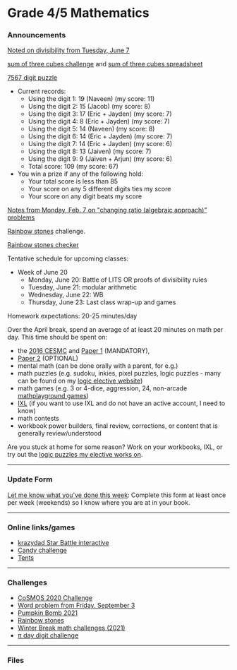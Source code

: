 # Grade 4/5 Mathematics

### Announcements

<a href="https://vchan2.github.io/2021gr45/Divisibility.pdf">Noted on divisibility from Tuesday, June 7</a>

<a href="https://vchan2.github.io/Challenges/Sum_of_three_cubes.pdf">sum of three cubes challenge</a> and <a href="https://docs.google.com/spreadsheets/d/1PIE9Uo4Bbjr1M5S2-zGCZg8AtnKwgGehRM_lWe3XGpI/edit?usp=sharing">sum of three cubes spreadsheet</a>

<a href="https://vchan2.github.io/Challenges/digit_puzzle/7567_digit_puzzle.pdf">7567 digit puzzle</a>
  * Current records:
    * Using the digit 1: 19 (Naveen) (my score: 11)
    * Using the digit 2: 15 (Jacob) (my score: 8)
    * Using the digit 3: 17 (Eric + Jayden) (my score: 7)
    * Using the digit 4: 8 (Eric + Jayden) (my score: 7)
    * Using the digit 5: 14 (Naveen) (my score: 8)
    * Using the digit 6: 14 (Eric + Jayden) (my score: 7)
    * Using the digit 7: 14 (Eric + Jayden) (my score: 6)
    * Using the digit 8: 13 (Jaiven) (my score: 7)
    * Using the digit 9: 9 (Jaiven + Arjun) (my score: 6)
    * Total score: 109 (my score: 67)
  * You win a prize if any of the following hold:
    * Your total score is less than 85
    * Your score on any 5 different digits ties my score
    * Your score on any digit beats my score




<!--
<a href="https://vchan2.github.io/Challenges/2022-03-14_pi_day_digit_puzzle.pdf">2022 &pi; Day digit puzzle</a> prizes:
  * Prize for fewest copies of 2 in the class
  * If there is a particularly nice or interesting solution (doesn't matter how many copies), there will be a special prize
  * Tiered prizes if you can use:
     * 13 copies or fewer (matches a university class) - Some skittles or equivalent
     * 11 copies (matches Ms. Doina's Grade 6 class) - More skittles or equivalent
     * 10 copies (matches Master Aaron) - Lots of skittles or equivalent
     * 9 copies (matches Dr. Vince) - Kinder eggs or equivalent
     * fewer than 9 - pizza party for the class
This is due Tuesday, March 22.
-->

<a href="https://vchan2.github.io/2021gr45/2022-02-08%20Div%202%20lower%20(Changing%20Ratios%20-%20algebraic%20approach).pdf">Notes from Monday, Feb. 7 on "changing ratio (algebraic approach)" problems</a>

<a href="https://vchan2.github.io/Challenges/Rainbow_Stones.pdf">Rainbow stones</a> challenge. 

<a href="https://docs.google.com/spreadsheets/d/14wqepGsFxLAjsrSy6zXiKBE_6OWczlzNFa5q82cPxqg/edit?usp=sharing">Rainbow stones checker</a>

Tentative schedule for upcoming classes:

<!--
* Week of September 6:
    * Tuesday, September 7: Mini-math
    * Wednesday, September 8: WB day
    * Thursday, September 9: Games day (Extreme math)
* Week of September 13:
    * Monday, September 13: Assessment
    * Tuesday, September 14: Assessment
    * Wednesday, September 15: WB day
    * Thursday, September 16: Games day
* Week of September 20:
    * Monday, September 20: Mini-math
    * Tuesday, September 21: Extreme math
    * Wednesday, September 22: WB day
    * Thursday, September 23: Games day
* Week of September 27:
    * Monday, September 27: Mini-math
    * Tuesday, September 28: Work on order of operations and converting fractions to decimals
    * Wednesday, September 29: WB day
    * Thursday, September 30: WB day
* Week of October 4:
    * Monday, October 4: Mini-math (contest)
    * Tuesday, October 5: Work period
    * Wednesday, October 6: WB day
    * Thursday, October 7: Games day
* Week of October 11:
    * Tuesday, October 12: Percentage 
    * Wednesday, October 13: WB day
    * Thursday, October 14: Games day
* Week of October 18:
    * Monday, October 18: Mini-math
    * Tuesday, October 19: Games day
    * Wednesday, October 20: Special activity in theater(?)
    * Thursday, October 21: WB day
* Week of November 1:
    * Monday, November 1: Fair Division
    * Tuesday, November 2: Rainbow Stones puzzle
    * Wednesday, November 3: WB day
    * Thursday, November 4: Pumpkin Bomb wrap-up
* Week of November 15:
    * Monday, November 15: Reviews A and B; Shape algebra with 2 equations
    * Tuesday, November 16: AHSMC
    * Wednesday, November 17: BCC
    * Thursday, November 18: WB/puzzles
* Week of November 22:
    * Monday, November 22: Shape algebra with 2 equations
    * Tuesday, November 23: WB day
    * Wednesday, November 24: WB day
    * Thursday, November 25: games
* Week of November 29:
    * Monday, November 29: Systems of 2 equations (integers and rationals)
    * Tuesday, November 30: Systems of 3 equations
    * Wednesday, December 1: WB day
    * Thursday, December 2: Games
* Week of Dec. 6
    * Monday, Dec. 6: Mini-math (mental math, PAT 6 part A test 2), equations and solutions
    * Tuesday, Dec. 7: Systems of 3 equations (Gaussian elimination)
    * Wednesday, Dec. 8: WB day
    * Thursday, Dec. 9: Games 
* Week of Dec. 13
    * Monday, Dec. 6: Winter Concert rehearsals - no class
    * Tuesday, Dec. 7: Star battle
    * Wednesday, Dec. 8: WB day
    * Thursday, Dec. 9: 3D shape ornaments
* Week of Jan. 4
    * Tuesday, Jan. 4: Reviews A and B, Introduction to transformations
    * Wednesday, Jan. 5: WB day
    * Thursday, Jan. 6: Games day
* Week of Jan. 10
    * Monday, Jan. 10: Mini-math (mental math, PAT 6 part A test 3)
    * Tuesday, Jan. 11: Transformations (translations and reflections)
    * Wednesday, Jan. 12: WB day
    * Thursday, Jan. 13: Games day
* Week of Jan. 17
    * Monday, Jan. 17: House of mirrors
    * Tuesday, Jan. 18: Transformations (reflections of boxes)
    * Wednesday, Jan. 19: WB day
    * Thursday, Jan. 20: Games day
* Week of Jan. 24
    * Monday, Jan. 24: Mini-math (mental math, PAT 6 part A test 4) and transformations (rotations)
    * Tuesday, Jan. 25: Transformations (rotations)
    * Wednesday, Jan. 26: WB day
    * Thursday, Jan. 27: Puzzles day
* Week of Jan. 31
    * Monday, Jan. 31: Mini-math
    * Tuesday, Feb. 1: Changing ratio problems
    * Wednesday, Feb. 2: Games day with Mr. Vlad (if update form is completed)
    * Thursday, Feb. 3: WB day
* Week of Feb. 7
    * Monday, Feb. 7: Changing ratio problems (alegbraic approach) + work period/puzzles
    * Tuesday, Feb. 8: Changing ratio problems (hard version)
    * Wednesday, Feb. 9: WB day
    * Thursday, Feb. 10: Games day
* Week of Feb. 14
    * Monday, Feb. 14: Valentine's Day puzzles
    * Tuesday, Feb. 15: Pascal contest mock
    * Wednesday, Feb. 16: WB day
    * Thursday, Feb. 17: Games day
* Week of Feb. 28
    * Monday, Feb. 28: Pascal prep
    * Tuesday, Mar. 1: Reviews A and B
    * Wednesday, Mar. 2: WB day
    * Thursday, Mar. 3: Games day
* Week of Mar. 7
    * Monday, Mar. 7: CESMC practice
    * Tuesday, Mar. 8: WB day
    * Wednesday, Mar. 9: pi activity 
    * Thursday, Mar. 10: pi activity
* Week of Mar. 14
    * Monday, Mar. 14: &pi; day
    * Tuesday, Mar. 15: &pi; day
    * Wednesday, Mar. 16: &pi; day 
    * Thursday, Mar. 17: WB day and Renert Rabbit practice
* Week of Mar. 21
    * Monday, Mar. 21: Renert Rabbit practice
    * Tuesday, Mar. 22: Renert Rabbit
    * Wednesday, Mar. 23: WB
    * Thursday, Mar. 24: Games (if update form is completed)
* Week of Mar. 28
    * Monday, Mar. 28: Renert Rabbit review
    * Tuesday, Mar. 29: 2015 JMC practice
    * Wednesday, Mar. 30: WB
    * Thursday, Mar. 31: Games (if update form is completed)
* Week of Apr. 4
    * Monday, Apr. 4: Mini-math
    * Tuesday, Apr. 5: 2015 JMC
    * Wednesday, Apr. 6: WB
    * Thursday, Apr. 7: Games (if update form is completed)
* Week of Apr. 11
    * Monday, Apr. 11: 2016 JMC A1-A8
    * Tuesday, Apr. 12: 2016 JMC B1-B4
    * Wednesday, Apr. 13: Games
* Week of Apr. 25
    * Monday, Apr. 25: 2016 CESMC practice and Paper 1 review
    * Tuesday, Apr. 26: 2015 CESMC practice and Paper 1 review
    * Wednesday, Apr. 27: 2022 CESMC
    * Thursday, Apr. 28: Games
* Week of May 2
    * Monday, May 2: 2019 JMC practice
    * Tuesday, May 3: 2019 JMC practice
    * Wednesday, May 4: 2022 JMC
    * Thursday, May 5: Games
* Week of May 9
    * Monday, May 9: 2022 JMC review (Part A)
    * Tuesday, May 10: 2022 JMC review (Part B)
    * Wednesday, May 11: WB
    * Thursday, May 12: Games
* Week of May 16
    * Monday, May 16: WB
    * Tuesday, May 17: Milestone trip - NO CLASS
    * Wednesday, May 18: Milestone trip - NO CLASS
    * Thursday, May 19: CoSMOS
* Week of May 23
    * Monday, May 23: NO SCHOOL
    * Tuesday, May 24: Puzzle - Pentomino sudoku
    * Wednesday, May 25: WB
    * Thursday, May 26: Games
* Week of May 30
    * Monday, May 30: Puzzle (find a 2-digit n such that any rearrangement of a 3-digit multiple of n is still a multiple of n)
    * Tuesday, May 31: 2022 Gauss review/WB
    * Wednesday, June 1: COL PE - NO CLASS
    * Thursday, June 2: Join Mr. Merrick's class
* Week of June 6
    * Monday, June 6: Puzzle (find a 2-digit n such that any cyclic rearrangement of a 3-digit multiple of n is still a multiple of n)
    * Tuesday, June 7: Modular arithmetic
    * Wednesday, June 8: WB
    * Thursday, June 9: Games
* Week of June 13
    * Monday, June 13: Puzzle (find a 2-digit n such that any cyclic rearrangement of a 3-digit multiple of n is still a multiple of n)
    * Tuesday, June 14: modular arithmetic
    * Wednesday, June 15: WB
    * Thursday, June 16: Games
-->

* Week of June 20
    * Monday, June 20: Battle of LITS OR proofs of divisibility rules 
    * Tuesday, June 21: modular arithmetic
    * Wednesday, June 22: WB
    * Thursday, June 23: Last class wrap-up and games



<!--
Tentative schedule for upcoming classes:
  * Week of May 24
    * Tuesday, May 25: Workbooks/assessments
    * Wednesday, May 26: Outdoor activity - amphitheatre
    * Thursday, May 27: CESMC
  * Week of May 31
    * Monday, May 31: Mean, median, mode activity
    * Tuesday, June 1: Outdoor activity - pond 
    * Wednesday, June 2: COL - PE
    * Thursday, June 3: Workbooks/assessments
  * Week of June 7
    * Monday, June 7: Data visualization
    * Tuesday, June 8: Data visualization
    * Wednesday, June 9: CHOICE FRIDAY
    * Thursday, June 10: Workbooks/assessments
  * Week of June 14
    * Monday, May 14: Outdoor activity - pond
    * Tuesday, June 15: It's Over 9000 
    * Wednesday, June 16: PIRLS
    * Thursday, June 17: Workbooks/assessments
  * Week of June 21
    * Monday, June 21: Games day
    * Tuesday, June 22: Outdoor activity - courtyard (weather permitting) 
    * Wednesday, June 23: Play Day (PE event)
    * Thursday, June 24: CHOICE FRIDAY
-->


<!--
Schedule for next week:
  * Monday, May 17: Mini-math
  * Tuesday, May 18: 2021 JMC/Gauss
  * Wednesday, May 19: Workbooks
  * Thursday, May 20: Game
Schedule for next week:
  * Monday, May 10: Mini-math
  * Tuesday, May 11: 2021 JMC
  * Wednesday, May 12: Workbooks
  * Thursday, May 13: Game/activity
Schedule for next week:
  * Monday, May 3: Outdoor (field) - dress appropriately. You will not need any materials.
  * Tuesday, May 4: Tessellation judging for first part of class, then workbooks and assessments for remaining part of class.
  * Wednesday, May 5: Outdoor (ampitheatre) - puzzles. You will need pencils and binders.
  * Thursday, May 6: <strike>CESMC</strike> The CESMC is postponed until after we get back to school. Instead, we will be going to the field for some activities.
Schedule for next week:
  * Monday, April 19: Mathbook Monday
  * Tuesday, April 20: Outdoor activity - dress appropriately. You will not need any materials.
  * Wednesday, April 21: CESMC
  * Thursday, April 22: In-class activity
-->

<!--
<a href="https://renertmath.github.io/pi">&pi; day information</a>
-->


Homework expectations: 20-25 minutes/day

Over the April break, spend an average of at least 20 minutes on math per day. This time should be spent on: 
  * the <a href="https://vchan2.github.io/2021gr45/AprilBreak_CESMC-2016-Level-1.pdf">2016 CESMC</a> and <a href="https://vchan2.github.io/2021gr45/AprilBreak_Paper1.pdf">Paper 1</a> (MANDATORY),
  * <a href="https://vchan2.github.io/2021gr45/AprilBreak_Paper2.pdf">Paper 2</a> (OPTIONAL)
  * mental math (can be done orally with a parent, for e.g.)
  * math puzzles (e.g. sudoku, inkies, pixel puzzles, logic puzzles - many can be found on my <a href="https://vchan2.github.io/2021logicpuzzles.html">logic elective website</a>)
  * math games (e.g. 3 or 4-dice, aggression, 24, non-arcade <a href="mathplayground.com/">mathplayground games</a>)
  * <a href="https://ca.ixl.com/">IXL</a> (if you want to use IXL and do not have an active account, I need to know)
  * math contests
  * workbook power builders, final review, corrections, or content that is generally review/understood

<!--
Over the break, spend an average of at least 20 minutes on math per day. This time should be spent on: 
  * Reviews A and B (MANDATORY),
  * mental math (can be done orally with a parent, for e.g.)
  * math puzzles (e.g. sudoku, inkies, pixel puzzles, logic puzzles - many can be found on my <a href="https://vchan2.github.io/2020logicpuzzles.html">logic elective website</a>)
  * math games (e.g. 3 or 4-dice, aggression, 24, non-arcade <a href="mathplayground.com/">mathplayground games</a>)
  * <a href="https://ca.ixl.com/">IXL</a> (if you want to use IXL and do not have an active account, I need to know)
  * math contests
  * workbook power builders, final review, corrections, or content that is generally review/understood
-->

<!--
Homework for Tuesday, April 5: 
  * Submit the JMC practice contest
Homework for Monday, March 21:
  * Submit the 2021 Renert Rabbit
Homework for Tuesday, February 15: 
  * Finish all 8 questions of the <a href="https://vchan2.github.io/2021gr45/Changing_ratios_adv_1.pdf">advanced "changing ratios" handout</a>
Homework for Tuesday, February 8: 
  * Finish the first 11 questions of the <a href="https://vchan2.github.io/2021gr45/changing_ratios_1.pdf">"changing ratios" handout</a>
Homework for Tuesday, February 1: 
  * Finish rotations handout
Homework for Tuesday, January 25: 
  * Finish first reflection handout and at least one of each type of problem (6 total) on the reflection of boxes handout
Homework for Tuesday, January 18: 
  * Finish translation handout
-->


<!--
Homework for Tuesday, December 7: 
  * Finish all 8 questions of the <a href="https://vchan2.github.io/2021gr45/Systems_of_2lin_eqns.pdf">"Systems of (2) linear equations" handout</a>
  * Finish 2 questions of the <a href="https://vchan2.github.io/2021gr45/Systems_of_3lin_eqns.pdf">"Systems of (3) linear equations" handout</a>
Note: fully worked out solutions using both elimination and substitution can be seen in this <a href="https://vchan2.github.io/2021gr45/Systems_of_2lin_eqns_eg.pdf">example</a>.
Homework for Tuesday, November 30: 
  * Finish all questions in Series 2 of the Shape Algebra packet
Homework for Tuesday, November 23: 
  * Finish up to question 15 in Series 1 of the Shape Algebra packet
-->

<!--
Over the break, spend an average of at least 20 minutes on math per day. This time should be spent on: 
  * Reviews A and B (MANDATORY),
  * mental math (can be done orally with a parent, for e.g.)
  * math puzzles (e.g. sudoku, inkies, pixel puzzles, logic puzzles - many can be found on my <a href="https://vchan2.github.io/2020logicpuzzles.html">logic elective website</a>)
  * math games (e.g. 3 or 4-dice, aggression, 24, non-arcade <a href="mathplayground.com/">mathplayground games</a>)
  * <a href="https://ca.ixl.com/">IXL</a> (if you want to use IXL and do not have an active account, I need to know)
  * math contests
  * workbook power builders, final review, corrections, or content that is generally review/understood
  * <a href="https://vchan2.github.io/Challenges/Rainbow_Stones.pdf">Rainbow stones</a> challenge (<a href="https://docs.google.com/spreadsheets/d/14wqepGsFxLAjsrSy6zXiKBE_6OWczlzNFa5q82cPxqg/edit?usp=sharing">Updated Rainbow stones checker</a>)
-->

<!--
Homework for Monday, October 25: 
  * Submit your estimates for the <a href="https://renertmath.github.io/RenertMath-PumpkinBomb2021/">Pumpkin Bomb 2021</a> activity
Homework for Friday, September 3:
  * Read and sign the course outline with your parents.
  * Complete the Introduction Questionnaire. This should take you about 15-25 minutes.
Homework for Tuesday, September 7:
  * Finish as much of the <a href="https://vchan2.github.io/Activities/0-100%20digit%20puzzle%20template.pdf">3 dice sheet</a> as you can (0 to 100 using 1, 4, 9)
  * (optional) <a href="https://vchan2.github.io/2021gr45/Word_problem_2021-09-03.pdf"> Word problem </a> 
Homework for Wednesday, September 29:
  * Finish order of operations/converting fractions to decimals booklet
-->


<!--
Over the break, spend at least 20 minutes on math per day. This time should be spent on: 
  * Reviews A and B,
  * <a href="https://vchan2.github.io/Challenges/2021-04-01_digit_puzzle.pdf"> 2021-04-01 challenge </a> (optional)
  * mental math (can be done orally with a parent, for e.g.)
  * math puzzles (e.g. sudoku, inkies, pixel puzzles, logic puzzles - many can be found on my <a href="https://vchan2.github.io/2020logicpuzzles.html">logic elective website</a>)
  * math games (e.g. 3 or 4-dice, aggression, 24, non-arcade <a href="mathplayground.com/">mathplayground games</a>)
  * <a href="https://ca.ixl.com/">IXL</a> (if you want to use IXL and do not have an active account, I need to know)
  * math contests - the Junior Math Contest is coming up, you can find past problems for practice <a href="https://science.ucalgary.ca/mathematics-statistics/engagement/educational-outreach/junior-math-contest/archive"> here</a>
  * workbook power builders, final review, corrections, or content that is generally review/understood
-->

<!--
Over the break, spend at least 20 minutes on math per day. This time should be spent on: 
  * Reviews A and B,
  * mental math (can be done orally with a parent, for e.g.)
  * math puzzles (e.g. sudoku, inkies, pixel puzzles, logic puzzles - many can be found on my <a href="https://vchan2.github.io/2020logicpuzzles.html">logic elective website</a>)
  * math games (e.g. 3 or 4-dice, aggression, 24, non-arcade <a href="mathplayground.com/">mathplayground games</a>)
  * <a href="https://ca.ixl.com/">IXL</a> (if you want to use IXL and do not have an active account, I need to know)
  * math contests
  * workbook power builders, final review, corrections, or content that is generally review/understood
  * <a href="https://vchan2.github.io/Challenges/Cupid's_quiver.pdf">Cupid's quiver challenge</a>
-->


<!--
Optional work for next week: create your own <a href="https://solveme.edc.org/mobiles/">mobile balance puzzles</a>.
Specific homework for Thursday, Feb. 4:
  * Write down your mathemagic trick in clearly defined steps as you would explain to an audience, and include a proof using algebra to show why your trick works.
Specific homework for Monday, Jan. 25:
  * Finish questions 1)a), 2)a), 3)a), and 4)a) from the <a href="https://vchan2.github.io/algebra/Algebra.pdf">"Misc. algebra problems" handout</a>. You must show all of your work, neatly and clearly. You may use a calculator.
Specific homework for Thursday, Jan. 14:
  * Finish the table from the <a href="https://vchan2.github.io/Activities/Packing-Pasta-handout.pdf">pasta packing activity</a>.
Specific homework for Monday, Jan. 4:
  * Complete Reviews A (no calculator) and B (calculator allowed). Your parents have the links. 
Over the break, try to spend an average of 20 minutes on math per day. This time should be spent on: 
  * Reviews A and B,
  * mental math (can be done orally with a parent, for e.g.)
  * math puzzles (e.g. sudoku, inkies, pixel puzzles, logic puzzles - some can be found on my <a href="https://vchan2.github.io/2020logicpuzzles.html">logic elective website</a>)
  * math games (e.g. 3 or 4-dice, aggression, 24, non-arcade <a href="mathplayground.com/">mathplayground games</a>)
  * <a href="https://ca.ixl.com/">IXL</a> (if you want to use IXL and do not have an active account, I need to know)
  * math contests
  * workbook power builders, final review, corrections, or content that is generally review/understood
  * the <a href="https://vchan2.github.io/Challenges/2020-21Winter_Break.pdf">Winter Break math challenges</a>
Over the break, spend at least 20 minutes on math per day. This time should be spent on: 
  * Reviews A and B,
  * mental math (can be done orally with a parent, for e.g.)
  * math puzzles (e.g. sudoku, inkies, pixel puzzles, logic puzzles - some can be found on my <a href="https://vchan2.github.io/2020logicpuzzles.html">logic elective website</a>)
  * math games (e.g. 3 or 4-dice, aggression, 24, non-arcade <a href="mathplayground.com/">mathplayground games</a>)
  * <a href="https://ca.ixl.com/">IXL</a> (if your child wishes to use IXL and does not have an active account, I need to know)
  * math contests - the BCC is coming up, you can find past problems for practice <a href="https://www.cemc.uwaterloo.ca/contests/past_contests.html#bcc"> here</a>
  * workbook power builders, final review, corrections, or content that is generally review/understood
-->


Are you stuck at home for some reason? Work on your workbooks, IXL, or try out the <a href="https://vchan2.github.io/2020logicpuzzles.html">logic puzzles my elective works on</a>.


<!--
Specific homework for Monday, June 21:
  * Fill out the End of Year feedback form (link available on Schoology)
Specific homework for Tuesday, June 8:
  * Make a copy of the <a href="https://docs.google.com/spreadsheets/d/1sd3U_BpCH6cc2I2BII17FAu8l3euVEq39oqJjDm8eLA/edit?usp=sharing">Pokemon data</a> (click on "File", then "Make a copy")
  * Play around with the graphs you can make using this data (click on "Insert", then "Chart"). You should have at least 2 different graphs/charts, but feel free to explore as many as you would like. Note: you should be using the data from the first tab, "Simplified_data", unless you would like to explore more variables and work with the data from the second tab, "Raw_data".
Specific homework for Thursday, June 3:
  * Fill out <a href="https://forms.gle/wNsXz2XbZ79ec1Gh8">this form</a> to submit your answers for the distance estimation.
Specific homework for Tuesday, May 4:
  * Create a tessellation, either digitally or on paper, using translations, reflections, or rotations. Feel free to add design embellishments, similar to the Escher tessellations we looked at in class. We will have a competition in-class to find the most interesting design! (For the tessellation project, you don't need more than 3x3 = 9 tiles in your tessellation, just to show how the tessellation works. In more complex tessellations, it turns out 9 might not be enough, but for the types of tessellations we did, it will be. Some people are experiencing difficulty with geogebra running too slowly when you have too many objects.)
Specific homework for Tuesday, April 27:
  * Practice making a single PDF of your "solutions" and uploading using the google form
Specific homework for Monday, April 26:
  * Play around with your translation tessellation. You may want to create a tessellation on paper based on your digital model.
Specific homework for Tuesday, March 23:
  * Complete, to the best of your ability, the 2019 JMC that was handed out in class. 
Specific homework for Tuesday, December 15:
  * Finish questions 9 and 10 on the <a href="https://vchan2.github.io/2020gr4/changing_ratios_01.pdf">"Changing Ratios"</a> handout.
Specific homework for Thursday, December 10:
  * Finish questions 6 and 7 on the <a href="https://vchan2.github.io/2020gr4/changing_ratios_01.pdf">"Changing Ratios"</a> handout.
Specific homework for Wednesday, December 9:
  * Finish questions 4 and 5 on the <a href="https://vchan2.github.io/2020gr4/changing_ratios_01.pdf">"Changing Ratios"</a> handout.
Specific homework for Monday, November 16: 
  * Finish Reviews A and B (get the link from your parents). You may test the system <a href="https://forms.gle/VezpduniDmU74iwb8"> here</a>.
Specific homework for Tuesday, October 13:
  * Finish the shape algebra series 0 and 1.
Specific homework for Monday, September 21:
  * Finish your worksheets (counts towards your daily math)
Specific homework for Thursday, September 3, 2020:
  * Join the Schoology course.
  * Fill out the <a href="https://forms.gle/7Cr4h1FoWTxSz2TD8">update form</a>.
  * Sign the course outline, have your parents sign it, and bring it to class.
  * Finish your "biography sheet" with the 4 questions.
  * Have an answer to the question: "What is the purpose of learning math?"
-->

---

### Update Form

<a href="https://forms.gle/YwzRwr7rxpzrKUP59"> Let me know what you've done this week</a>: Complete this form at least once per week (weekends) so I know where you are at in your book. 


<!--
You can see below if your entry has been recorded (it can take several minutes for the spreadsheet to update). Only record new information since your last update.
<p align="center">
<iframe src="https://docs.google.com/spreadsheets/d/e/2PACX-1vRKyjFED2oGNFD4i9CIM8U-lV3gmKU87IDq_tS0SBiLS3ySz7vH8cmXuCaIQPwvNMvZe8LxS6t5Hm9z/pubhtml?gid=37727654&amp;single=true&amp;widget=true&amp;headers=false" width="60%" height = "400"></iframe>
</p>
-->

---

### Online links/games

* <a href="https://krazydad.com/play/starbattle/">krazydad Star Battle interactive</a>
* <a href="https://www.mathplayground.com/candy_challenge_game.html">Candy challenge</a>
* <a href="https://www.puzzle-tents.com/">Tents</a>


<!--
* <a href="https://snap.berkeley.edu/snap/snap.html#present:Username=psafa&ProjectName=Numbers%20Game"> Measurement/estimation game </a>
* <a href="https://www.mathplayground.com/"> Math Playground </a> (In particular, <a href="https://www.mathplayground.com/index_prealgebra.html"> prealgebra games</a>)
* <a href="https://www.mathplayground.com/ASB_Index.html"> Math playground multiplayer games </a> - Compete against other players in a variety of games.
* <a href="https://www.playok.com/en/hex/#100"> Hex online </a> - Play against other people
* <a href="https://solveme.edc.org/mobiles/"> Mobile balance puzzles </a>
   * <a href="https://solveme.edc.org/mobiles/?mobiles=200662"> Dr. Vince's puzzle #1 </a> (Moderate)
   * <a href="https://solveme.edc.org/mobiles/?mobiles=201443"> Dr. Vince's puzzle #2 </a> (Hard)
   * <a href="https://solveme.edc.org/mobiles/?mobiles=201442"> Dr. Vince's puzzle #3 </a> (Ultra hard)
* <a href="http://www.euclidthegame.com/Tutorial/"> Euclid the game </a>
* <a href="https://www.geogebra.org/classic?lang=en"> Geogebra (classic) </a>
-->

---

### Challenges

* <a href="https://renertmath.github.io/RenertMath-CelebrateMath/">CoSMOS 2020 Challenge</a> 
* <a href="https://vchan2.github.io/2021gr45/Word_problem_2021-09-03.pdf">Word problem from Friday, September 3</a> 
* <a href="https://renertmath.github.io/RenertMath-PumpkinBomb2021/">Pumpkin Bomb 2021</a>
* <a href="https://vchan2.github.io/Challenges/Rainbow_Stones.pdf">Rainbow stones</a>
* <a href="https://vchan2.github.io/Challenges/2021-22Winter_Break.pdf"> Winter Break math challenges (2021) </a>
* <a href="https://vchan2.github.io/Challenges/2022-03-14_pi_day_digit_puzzle.pdf">&pi; day digit challenge</a>

<!--
* <a href="https://vchan2.github.io/Challenges/Rainbow_Stones.pdf"> Rainbow stones </a>
* <a href="https://vchan2.github.io/Challenges/Boomerang_fractions.pdf"> Boomerang fractions </a>
* <a href="https://vchan2.github.io/Challenges/Fruit_puzzle.pdf"> Fruit algebra puzzle - over 95% of people cannot solve this! </a>
* <a href="https://vchan2.github.io/Challenges/2020-21Winter_Break.pdf"> Winter Break math challenges </a> (<a href="https://vchan2.github.io/Challenges/2020-21Winter_Break_winners.pdf">Results</a>)
* <a href="https://vchan2.github.io/Challenges/Cupid's_quiver.pdf"> Cupid's quiver </a>
* <a href="https://vchan2.github.io/Challenges/pi_digit_puzzle2021basic.pdf"> &pi; day 2021 challenge (basic version) </a>
* <a href="https://vchan2.github.io/Challenges/pi_digit_puzzle2021.pdf"> &pi; day 2021 challenge (advanced version) </a>
* <a href="https://vchan2.github.io/Challenges/2021-04-01_digit_puzzle.pdf"> 2021-04-01 challenge </a>
-->

---

### Files

<!--
* <a href="https://vchan2.github.io/2020gr4/Math%20Gr4%20Course%20Outline%202020-2021%20online.pdf"> Course outline </a>
* <a href="https://vchan2.github.io/2020gr4/Mini-math_Gr4.pdf"> Mini-math </a> (<a href="https://vchan2.github.io/2020gr4/Mini-math_Gr4_sol.pdf">Solutions</a>)
-->
